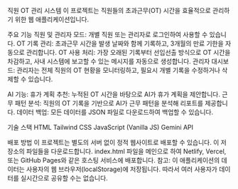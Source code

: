 직원 OT 관리 시스템
이 프로젝트는 직원들의 초과근무(OT) 시간을 효율적으로 관리하기 위한 웹 애플리케이션입니다.

주요 기능
직원 및 관리자 모드: 개별 직원 또는 관리자로 로그인하여 사용할 수 있습니다.
OT 기록 관리: 초과근무 시간을 발생 날짜와 함께 기록하고, 3개월의 만료 기한을 자동으로 관리합니다.
OT 사용 처리: 가장 오래된 기록부터 선입선출 방식으로 OT 시간을 차감하고, 사내 시스템에 보고할 수 있는 메시지를 자동으로 생성합니다.
관리자 대시보드: 관리자는 전체 직원의 OT 현황을 모니터링하고, 필요시 개별 기록을 수정하거나 삭제할 수 있습니다.

AI 기능:
휴가 계획 추천: 누적된 OT 시간을 바탕으로 AI가 휴가 계획을 제안합니다.
근무 패턴 분석: 직원의 OT 기록을 기반으로 AI가 근무 패턴을 분석해 리포트를 제공합니다.
데이터 백업: 모든 데이터를 JSON 파일로 다운로드하여 백업할 수 있습니다.

기술 스택
HTML
Tailwind CSS
JavaScript (Vanilla JS)
Gemini API

배포 방법
이 프로젝트는 별도의 서버 없이 정적 웹사이트로 배포할 수 있습니다.
이 저장소의 파일들을 다운로드합니다.
index.html 파일을 메인으로 하여 Netlify, Vercel, 또는 GitHub Pages와 같은 호스팅 서비스에 배포합니다.
참고: 이 애플리케이션의 데이터는 사용자의 웹 브라우저(localStorage)에 저장됩니다. 따라서 여러 사용자가 데이터를 실시간으로 공유할 수는 없습니다.
